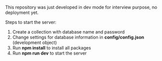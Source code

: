 This repository was just developed in dev mode for interview purpose, no deployment yet.

Steps to start the server:

1. Create a collection with database name and password
2. Change settings for database information in **config/config.json** (development object)
3. Run **npm install** to install all packages
4. Run **npm run dev** to start the server
